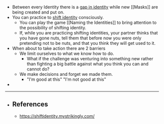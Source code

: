 - Between every Identity there is a [gap in identity](https://gapinidentity.mystrikingly.com/) while new [[Masks]] are being created and put on.
- You can practice to [shift identity](https://shiftidentity.mystrikingly.com/) consciously.
	- You can play the game [[Naming the Identities]] to bring attention to the possibility of shifting identity.
	- If, while you are practicing shifting identities, your partner thinks 
	  that you have gone nuts, tell them that before now you were only 
	  pretending not to be nuts, and that you think they will get used to it.
- When about to take action there are 2 barriers
	- We limit ourselves to what we know how to do.
		- What if the challenge was venturing into something new rather than fighting a big battle against what you think you can and cannot do?
	- We make decisions and forget we made them.
		- "I'm good at this" "I'm not good at this"
-
- ---
- ## References
	- https://shiftidentity.mystrikingly.com/